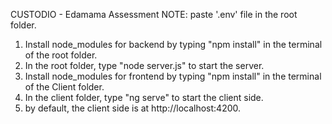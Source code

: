 CUSTODIO - Edamama Assessment
NOTE: paste '.env' file in the root folder.
1. Install node_modules for backend by typing "npm install" in the terminal of the root folder.
2. In the root folder, type "node server.js" to start the server.
3. Install node_modules for frontend by typing "npm install" in the terminal of the Client folder.
4. In the client folder, type "ng serve" to start the client side.
5. by default, the client side is at http://localhost:4200.
